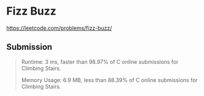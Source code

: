 # Fizz Buzz

https://leetcode.com/problems/fizz-buzz/

## Submission

> Runtime: 3 ms, faster than 98.97% of C online submissions for Climbing Stairs.
>
> Memory Usage: 6.9 MB, less than 88.39% of C online submissions for Climbing Stairs.
